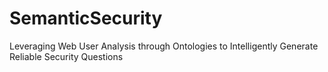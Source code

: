 # SemanticSecurity
Leveraging Web User Analysis through Ontologies to Intelligently Generate Reliable Security Questions
